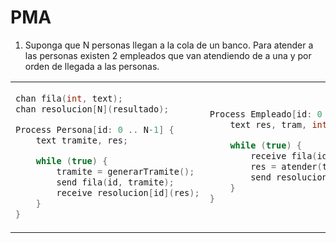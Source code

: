 # PMA

1. Suponga que N personas llegan a la cola de un banco. Para atender a las personas existen 2 empleados que van atendiendo de a una y por orden de llegada a las personas.

<table>
<!-- <tr>
<th> Good </th>
<th> Bad </th>
</tr> -->

<tr>
<td>

```c++
chan fila(int, text);
chan resolucion[N](resultado);

Process Persona[id: 0 .. N-1] {
	text tramite, res;

	while (true) {
		tramite = generarTramite();
		send fila(id, tramite);
		receive resolucion[id](res);
	}
}
```

</td>

<td>

```c++
Process Empleado[id: 0 .. 1] {
	text res, tram, int idp;

	while (true) {
		receive fila(idp, tram);
		res = atender(tram);
		send resolucion[idp](res);
	}
}
```

</td>
</tr>
</table>
